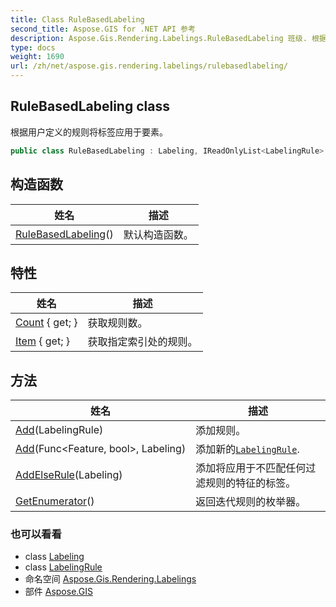```yaml
---
title: Class RuleBasedLabeling
second_title: Aspose.GIS for .NET API 参考
description: Aspose.Gis.Rendering.Labelings.RuleBasedLabeling 班级. 根据用户定义的规则将标签应用于要素
type: docs
weight: 1690
url: /zh/net/aspose.gis.rendering.labelings/rulebasedlabeling/
---
```

## RuleBasedLabeling class

根据用户定义的规则将标签应用于要素。

```csharp
public class RuleBasedLabeling : Labeling, IReadOnlyList<LabelingRule>
```

## 构造函数

| 姓名 | 描述 |
| --- | --- |
| [RuleBasedLabeling](rulebasedlabeling/)() | 默认构造函数。 |

## 特性

| 姓名 | 描述 |
| --- | --- |
| [Count](../../aspose.gis.rendering.labelings/rulebasedlabeling/count/) { get; } | 获取规则数。 |
| [Item](../../aspose.gis.rendering.labelings/rulebasedlabeling/item/) { get; } | 获取指定索引处的规则。 |

## 方法

| 姓名 | 描述 |
| --- | --- |
| [Add](../../aspose.gis.rendering.labelings/rulebasedlabeling/add/#add)(LabelingRule) | 添加规则。 |
| [Add](../../aspose.gis.rendering.labelings/rulebasedlabeling/add/#add_1)(Func&lt;Feature, bool&gt;, Labeling) | 添加新的[`LabelingRule`](../labelingrule/). |
| [AddElseRule](../../aspose.gis.rendering.labelings/rulebasedlabeling/addelserule/)(Labeling) | 添加将应用于不匹配任何过滤规则的特征的标签。 |
| [GetEnumerator](../../aspose.gis.rendering.labelings/rulebasedlabeling/getenumerator/)() | 返回迭代规则的枚举器。 |

### 也可以看看

* class [Labeling](../labeling/)
* class [LabelingRule](../labelingrule/)
* 命名空间 [Aspose.Gis.Rendering.Labelings](../../aspose.gis.rendering.labelings/)
* 部件 [Aspose.GIS](../../)


